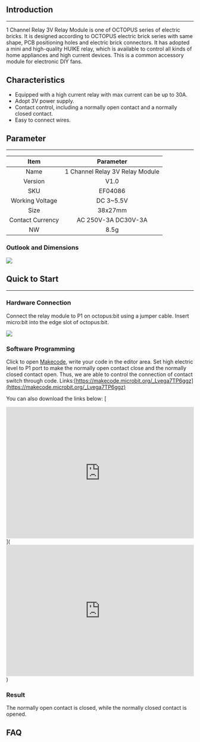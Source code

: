 ## Introduction
---

1 Channel Relay 3V Relay Module is one of OCTOPUS series of electric bricks. It is designed according to OCTOPUS electric brick series with same shape, PCB positioning holes and electric brick connectors. It has adopted a mini and high-quality HUIKE relay, which is available to control all kinds of home appliances and high current devices. This is a common accessory module for electronic DIY fans.

## Characteristics


- Equipped with a high current relay with max current can be up to 30A.
- Adopt 3V power supply.
- Contact control, including a normally open contact and a normally closed contact.
- Easy to connect wires.

## Parameter
---
Item | Parameter 
:-: | :-: 
Name|1 Channel Relay 3V Relay Module
Version|V1.0
SKU| EF04086
Working Voltage|DC 3~5.5V
Size|38x27mm
Contact Currency|AC 250V-3A  DC30V-3A
NW|8.5g

### Outlook and Dimensions  
![](https://i.imgur.com/RucS13Z.png)

## Quick to Start
---
### Hardware Connection

Connect the relay module to P1 on octopus:bit using a jumper cable. Insert micro:bit into the edge slot of octopus:bit.

![](https://i.imgur.com/cJGeHvd.png)

### Software Programming

Click to open [Makecode](https://makecode.microbit.org/), write your code in the editor area. Set high electric level to P1 port to make the normally open contact close and the normally closed contact open. Thus, we are able to control the connection of contact switch through code.
Links:[https://makecode.microbit.org/_Lvega7TP6ggz](https://makecode.microbit.org/_Lvega7TP6ggz)

You can also download the links below:
[<div style="position:relative;height:0;padding-bottom:70%;overflow:hidden;"><iframe style="position:absolute;top:0;left:0;width:100%;height:100%;" src="https://makecode.microbit.org/#pub:_Lvega7TP6ggz" frameborder="0" sandbox="allow-popups allow-forms allow-scripts allow-same-origin"></iframe></div>](<div style="position:relative;height:0;padding-bottom:70%;overflow:hidden;"><iframe style="position:absolute;top:0;left:0;width:100%;height:100%;" src="https://makecode.microbit.org/#pub:_Lvega7TP6ggz" frameborder="0" sandbox="allow-popups allow-forms allow-scripts allow-same-origin"></iframe></div>)

### Result 

The normally open contact is closed, while the normally closed contact is opened.

## FAQ
